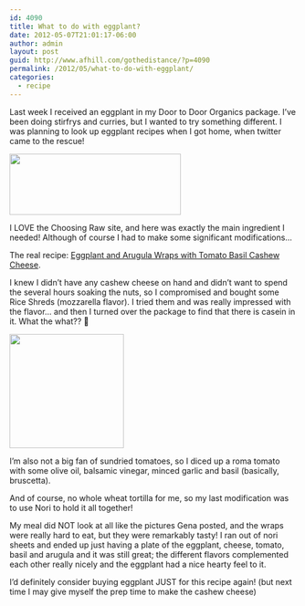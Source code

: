 ```yaml
---
id: 4090
title: What to do with eggplant?
date: 2012-05-07T21:01:17-06:00
author: admin
layout: post
guid: http://www.afhill.com/gothedistance/?p=4090
permalink: /2012/05/what-to-do-with-eggplant/
categories:
  - recipe
---
```

Last week I received an eggplant in my Door to Door Organics package. I&#8217;ve been doing stirfrys and curries, but I wanted to try something different. I was planning to look up eggplant recipes when I got home, when twitter came to the rescue!

[<img src="http://www.afhill.com/gothedistance/wp-content/uploads/2012/05/Twitter-_-@choosingraw_-Eggplant-and-arugula-wraps-...-300x107.png" alt="" title="Twitter _ @choosingraw_ Eggplant and arugula wraps ..." width="300" height="107" class="alignnone size-medium wp-image-4092" />](http://www.afhill.com/gothedistance/wp-content/uploads/2012/05/Twitter-_-@choosingraw_-Eggplant-and-arugula-wraps-....png)

I LOVE the Choosing Raw site, and here was exactly the main ingredient I needed! Although of course I had to make some significant modifications&#8230;

The real recipe: [Eggplant and Arugula Wraps with Tomato Basil Cashew Cheese](http://www.choosingraw.com/eggplant-and-arugula-wraps-with-tomato-basil-cashew-cheese/).

I knew I didn&#8217;t have any cashew cheese on hand and didn&#8217;t want to spend the several hours soaking the nuts, so I compromised and bought some Rice Shreds (mozzarella flavor). I tried them and was really impressed with the flavor&#8230; and then I turned over the package to find that there is casein in it. What the what?? 🙁 

[<img src="http://www.afhill.com/gothedistance/wp-content/uploads/2012/05/riceshreds.png" alt="" title="riceshreds" width="200" height="200" class="alignnone size-full wp-image-4093" />](http://www.afhill.com/gothedistance/wp-content/uploads/2012/05/riceshreds.png)

I&#8217;m also not a big fan of sundried tomatoes, so I diced up a roma tomato with some olive oil, balsamic vinegar, minced garlic and basil (basically, bruscetta). 

And of course, no whole wheat tortilla for me, so my last modification was to use Nori to hold it all together!

My meal did NOT look at all like the pictures Gena posted, and the wraps were really hard to eat, but they were remarkably tasty! I ran out of nori sheets and ended up just having a plate of the eggplant, cheese, tomato, basil and arugula and it was still great; the different flavors complemented each other really nicely and the eggplant had a nice hearty feel to it.

I&#8217;d definitely consider buying eggplant JUST for this recipe again! (but next time I may give myself the prep time to make the cashew cheese)